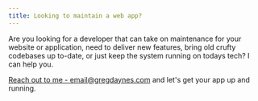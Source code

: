 ```yaml
---
title: Looking to maintain a web app?
---
```

Are you looking for a developer that can take on maintenance for your website or application, need to deliver new features, bring old crufty codebases up to-date, or just keep the system running on todays tech? I can help you. 

[Reach out to me - email@gregdaynes.com](mailto:email@gregdaynes.com) and let's get your app up and running. 
